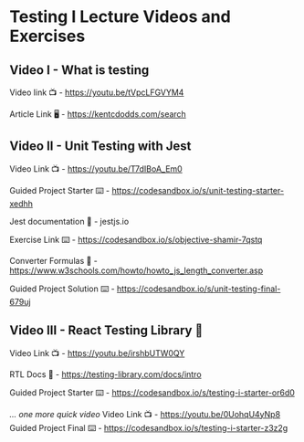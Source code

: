 # Testing I Lecture Videos and Exercises

## Video I - What is testing

Video link 📺 - https://youtu.be/tVpcLFGVYM4

Article Link 🖥 - https://kentcdodds.com/search

## Video II - Unit Testing with Jest

Video Link 📺 - https://youtu.be/T7dIBoA_Em0

Guided Project Starter ⌨️ - https://codesandbox.io/s/unit-testing-starter-xedhh

Jest documentation 📝 - jestjs.io

Exercise Link ⌨️ - https://codesandbox.io/s/objective-shamir-7qstq

Converter Formulas 📏 - https://www.w3schools.com/howto/howto_js_length_converter.asp

Guided Project Solution ⌨️ - https://codesandbox.io/s/unit-testing-final-679uj

## Video III - React Testing Library 🐙

Video Link 📺 - https://youtu.be/irshbUTW0QY

RTL Docs 📝 - https://testing-library.com/docs/intro

Guided Project Starter ⌨️ - https://codesandbox.io/s/testing-i-starter-or6d0

_... one more quick video_
Video Link 📺 - https://youtu.be/0UohqU4yNp8
Guided Project Final ⌨️ - https://codesandbox.io/s/testing-i-starter-z3z2g

